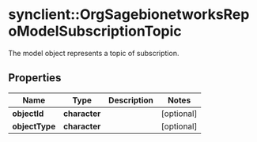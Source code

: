 # synclient::OrgSagebionetworksRepoModelSubscriptionTopic

The model object represents a topic of subscription.

## Properties
Name | Type | Description | Notes
------------ | ------------- | ------------- | -------------
**objectId** | **character** |  | [optional] 
**objectType** | **character** |  | [optional] 


